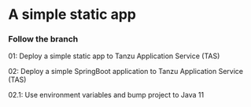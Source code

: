 # A simple static app

### Follow the branch

01: Deploy a simple static app to Tanzu Application Service (TAS)

02: Deploy a simple SpringBoot application to Tanzu Application Service (TAS)

02.1: Use environment variables and bump project to Java 11